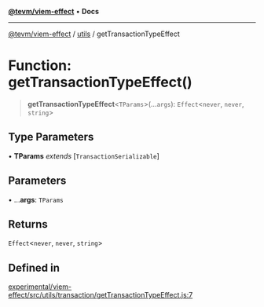 [**@tevm/viem-effect**](../../README.md) • **Docs**

***

[@tevm/viem-effect](../../modules.md) / [utils](../README.md) / getTransactionTypeEffect

# Function: getTransactionTypeEffect()

> **getTransactionTypeEffect**\<`TParams`\>(...`args`): `Effect`\<`never`, `never`, `string`\>

## Type Parameters

• **TParams** *extends* [`TransactionSerializable`]

## Parameters

• ...**args**: `TParams`

## Returns

`Effect`\<`never`, `never`, `string`\>

## Defined in

[experimental/viem-effect/src/utils/transaction/getTransactionTypeEffect.js:7](https://github.com/evmts/tevm-monorepo/blob/main/experimental/viem-effect/src/utils/transaction/getTransactionTypeEffect.js#L7)
